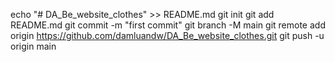 echo "# DA_Be_website_clothes" >> README.md
git init
git add README.md
git commit -m "first commit"
git branch -M main
git remote add origin https://github.com/damluandw/DA_Be_website_clothes.git
git push -u origin main